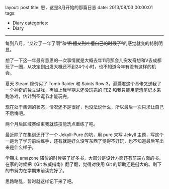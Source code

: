 layout: post
title: 恩，这是8月开始的那篇日志
date: 2013/08/03 00:00:01
tags:
- Diary
categories:
- Diary
---

每到八月，“又过了一年了啊“和<del>“卧槽又到吐槽自己的时候了”</del>的感觉就变的特别明显。

想了一下这一年最有意思的一次事情就是大概去年11月那会儿突发奇想和V去成都玩了一圈，从决定到出发大概还不到24个小时，也不知道今年有没有这样的机会。

夏天 Steam 降价买了 Tomb Raider 和 Saints Row 3，灏灏君这个<del>基佬</del>又送我了一个神奇的独立游戏，再加上我学期末还没玩完的 FEZ 和我只能用渣渣笔记本来跑游戏，估计到圣诞节才能玩完。

<!-- more -->

现在处于集训的状态，情况还不是很好，也没法说什么，所以最后一次只求让自己不后悔吧。

两个月后区域赛结束我就该技能洗点重练了吧。

最近除了在集训还开了一个 Jekyll-Pure 的坑，用 pure 来写 Jekyll 主题，写这个一是为了学习前端练手，还有就是好久没写东西了觉得不好玩，也不知道最后写出来是什么样子。

学期末 amazone 降价的时候买了好多书，大部分是设计方面还有前端方面的书，在家的时候把《Git 权威指南》翻了翻，觉得对使用 Git 的帮助还是挺大的。剩下的书努力在学期末前读完好了。

思路略乱，暂时就这样记下来了吧。
